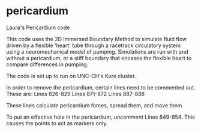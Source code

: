 # pericardium
Laura's Pericardium code

This code uses the 2D Immersed Boundary Method to simulate fluid flow driven by a flexible 'heart' tube through a racetrack circulatory system using a neuromechanical model of pumping. Simulations are run with and without a pericardium, or a stiff boundary that encases the flexible heart to compare differences in pumping. 

The code is set up to run on UNC-CH's Kure cluster. 

In order to remove the pericardium, certain lines need to be commented out. These are:
Lines 826-829 
Lines 871-872
Lines 887-888

These lines calculate pericardium forces, spread them, and move them. 

To put an effective hole in the pericardium, *uncomment* Lines 849-854. This causes the points to act as markers only. 